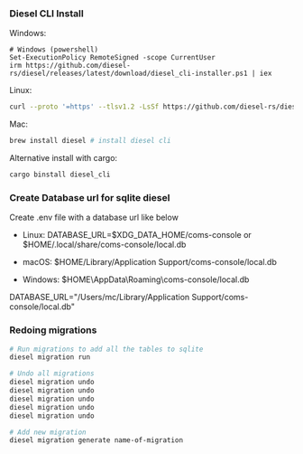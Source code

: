 ### Diesel CLI Install
Windows:
```pwsh
# Windows (powershell)
Set-ExecutionPolicy RemoteSigned -scope CurrentUser
irm https://github.com/diesel-rs/diesel/releases/latest/download/diesel_cli-installer.ps1 | iex
```
Linux:
```sh
curl --proto '=https' --tlsv1.2 -LsSf https://github.com/diesel-rs/diesel/releases/latest/download/diesel_cli-installer.sh | sh
```
Mac:
```sh
brew install diesel # install diesel cli
```

Alternative install with cargo:
```sh
cargo binstall diesel_cli
```

### Create Database url for sqlite diesel
Create .env file with a database url like below
- Linux: DATABASE_URL=$XDG_DATA_HOME/coms-console or $HOME/.local/share/coms-console/local.db

- macOS: $HOME/Library/Application Support/coms-console/local.db

- Windows: $HOME\AppData\Roaming\coms-console/local.db

DATABASE_URL="/Users/mc/Library/Application Support/coms-console/local.db"

### Redoing migrations
```sh
# Run migrations to add all the tables to sqlite
diesel migration run

# Undo all migrations
diesel migration undo
diesel migration undo
diesel migration undo
diesel migration undo
diesel migration undo

# Add new migration
diesel migration generate name-of-migration
```
